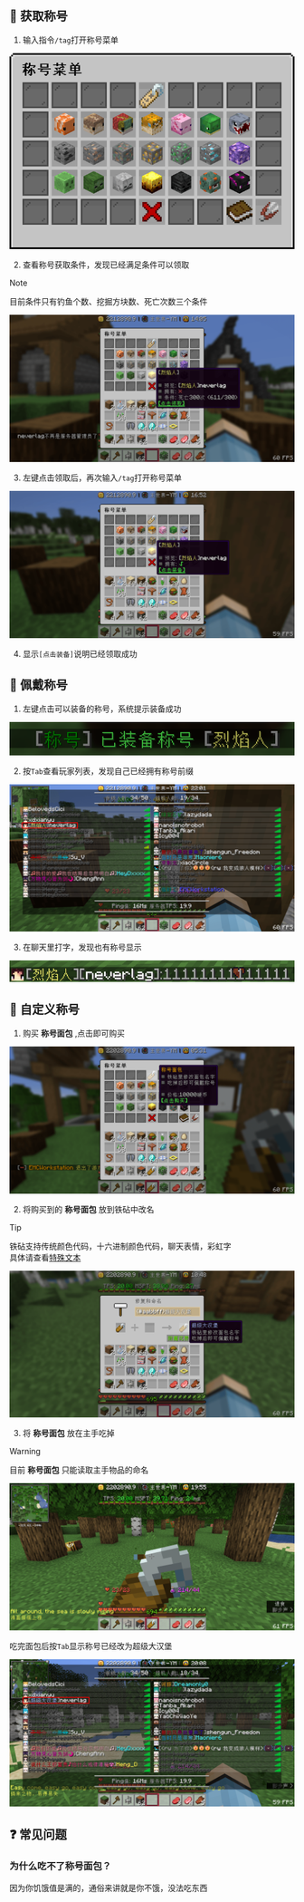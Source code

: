 ## 📜 获取称号

1. 输入指令`/tag`打开称号菜单

![称号菜单](pics/tag/tagmenu.png)

2. 查看称号获取条件，发现已经满足条件可以领取

>[!note]
>目前条件只有钓鱼个数、挖掘方块数、死亡次数三个条件

![称号领取](pics/tag/lingqu.png)

3. 左键点击领取后，再次输入`/tag`打开称号菜单

![称号领取成功](pics/tag/lingqu2.png)

4. 显示`[点击装备]`说明已经领取成功

## 📌 佩戴称号

1. 左键点击可以装备的称号，系统提示装备成功

![佩戴称号](pics/tag/equip.png)

2. 按`Tab`查看玩家列表，发现自己已经拥有称号前缀

![tab列表显示称号](pics/tag/equip2.png)

3. 在聊天里打字，发现也有称号显示

![聊天显示称号](pics/tag/chat.png)

## 🍞 自定义称号

1. 购买 **称号面包** ,点击即可购买

![称号面包](pics/tag/tagbread.png)

2. 将购买到的 **称号面包** 放到铁砧中改名

> [!tip]
> 铁砧支持传统颜色代码，十六进制颜色代码，聊天表情，彩虹字  
> 具体请查看[特殊文本](text.md)

![称号面包改名](pics/tag/rename.png)

3. 将 **称号面包** 放在主手吃掉

> [!warning]
> 目前 **称号面包** 只能读取主手物品的命名

![吃称号面包](pics/tag/eat.png)

吃完面包后按`Tab`显示称号已经改为超级大汉堡

![吃完称号面包](pics/tag/aftereat.png)

## ❓ 常见问题

### 为什么吃不了称号面包？

因为你饥饿值是满的，通俗来讲就是你不饿，没法吃东西